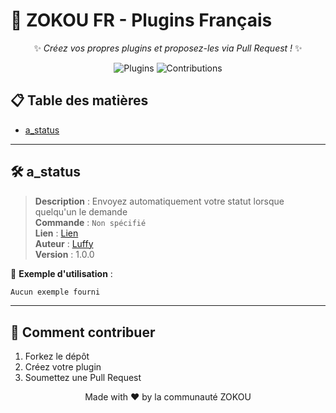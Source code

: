 # 🎉 ZOKOU FR - Plugins Français

<div align="center">
  
✨ *Créez vos propres plugins et proposez-les via Pull Request !* ✨  

![Plugins](https://img.shields.io/badge/Total_Plugins-1-blue) 
![Contributions](https://img.shields.io/badge/Contributions-Welcome-green)

</div>

## 📋 Table des matières
- [a_status](#a_status)

---


## 🛠 a_status 

> **Description** : Envoyez automatiquement votre statut lorsque quelqu'un le demande  
> **Commande** : `Non spécifié`  
> **Lien** : [Lien](https://gist.github.com/stark989ioio/93bbc56e1be9c90546bfb949efb622ea)  
> **Auteur** : [Luffy](#)  
> **Version** : 1.0.0  



🔹 **Exemple d'utilisation** :  
```bash
Aucun exemple fourni
```

---


## 🤝 Comment contribuer
1. Forkez le dépôt
2. Créez votre plugin
3. Soumettez une Pull Request

<div align="center">
  
Made with ❤️ by la communauté ZOKOU

</div>

